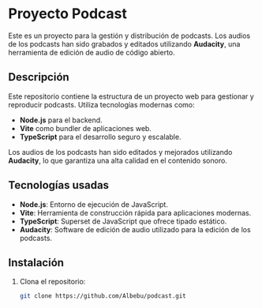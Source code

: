 # Proyecto Podcast

Este es un proyecto para la gestión y distribución de podcasts. Los audios de los podcasts han sido grabados y editados utilizando **Audacity**, una herramienta de edición de audio de código abierto.

## Descripción

Este repositorio contiene la estructura de un proyecto web para gestionar y reproducir podcasts. Utiliza tecnologías modernas como:

- **Node.js** para el backend.
- **Vite** como bundler de aplicaciones web.
- **TypeScript** para el desarrollo seguro y escalable.
  
Los audios de los podcasts han sido editados y mejorados utilizando **Audacity**, lo que garantiza una alta calidad en el contenido sonoro.

## Tecnologías usadas

- **Node.js**: Entorno de ejecución de JavaScript.
- **Vite**: Herramienta de construcción rápida para aplicaciones modernas.
- **TypeScript**: Superset de JavaScript que ofrece tipado estático.
- **Audacity**: Software de edición de audio utilizado para la edición de los podcasts.

## Instalación

1. Clona el repositorio:

   ```bash
   git clone https://github.com/Albebu/podcast.git
